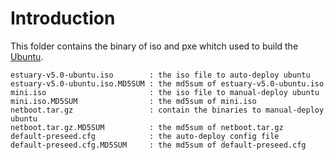 # Introduction
This folder contains the binary of iso and pxe whitch used to build the [Ubuntu](ftp://117.78.41.188/releases/5.0/linux/Ubuntu/).
``` 
estuary-v5.0-ubuntu.iso        : the iso file to auto-deploy ubuntu
estuary-v5.0-ubuntu.iso.MD5SUM : the md5sum of estuary-v5.0-ubuntu.iso
mini.iso                       : the iso file to manual-deploy ubuntu
mini.iso.MD5SUM                : the md5sum of mini.iso
netboot.tar.gz                 : contain the binaries to manual-deploy ubuntu
netboot.tar.gz.MD5SUM          : the md5sum of netboot.tar.gz
default-preseed.cfg            : the auto-deploy config file
default-preseed.cfg.MD5SUM     : the md5sum of default-preseed.cfg

```
